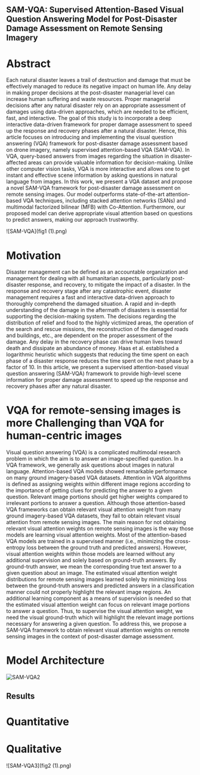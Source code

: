 ## SAM-VQA: Supervised Attention-Based Visual Question Answering Model for Post-Disaster Damage Assessment on Remote Sensing Imagery

# Abstract
Each natural disaster leaves a trail of destruction and damage that must be effectively managed to reduce its negative impact on human life. Any delay in making proper decisions at the post-disaster managerial level can increase human suffering and waste resources. Proper managerial decisions after any natural disaster rely on an appropriate assessment of damages using data-driven approaches, which are needed to be efficient, fast, and interactive. The goal of this study is to incorporate a deep interactive data-driven framework for proper damage assessment to speed up the response and recovery phases after a natural disaster. Hence, this article focuses on introducing and implementing the visual question answering (VQA) framework for post-disaster damage assessment based on drone imagery, namely supervised attention-based VQA (SAM-VQA). In VQA, query-based answers from images regarding the situation in disaster-affected areas can provide valuable information for decision-making. Unlike other computer vision tasks, VQA is more interactive and allows one to get instant and effective scene information by asking questions in natural language from images. In this work, we present a VQA dataset and propose a novel SAM-VQA framework for post-disaster damage assessment on remote sensing images. Our model outperforms state-of-the-art attention-based VQA techniques, including stacked attention networks (SANs) and multimodal factorized bilinear (MFB) with Co-Attention. Furthermore, our proposed model can derive appropriate visual attention based on questions to predict answers, making our approach trustworthy.



![SAM-VQA](fig1 (1).png)


# Motivation
Disaster management can be defined as an accountable organization and management for dealing with all humanitarian aspects, particularly post-disaster response, and recovery, to mitigate the impact of a disaster. In the response and recovery stage after any catastrophic event, disaster management requires a fast and interactive data-driven approach to thoroughly comprehend the damaged situation. A rapid and in-depth understanding of the damage in the aftermath of disasters is essential for supporting the decision-making system. The decisions regarding the distribution of relief and food to the highly victimized areas, the operation of the search and rescue missions, the reconstruction of the damaged roads and buildings, etc., are dependent on the proper assessment of the damage. Any delay in the recovery phase can drive human lives toward death and dissipate an abundance of money. Haas et al. established a logarithmic heuristic which suggests that reducing the time spent on each phase of a disaster response reduces the time spent on the next phase by a factor of 10. In this article, we present a supervised attention-based visual question answering (SAM-VQA) framework to provide high-level scene information for proper damage assessment to speed up the response and recovery phases after any natural disaster.

# VQA for remote-sensing images is more Challenging than VQA for human-centric images

Visual question answering (VQA) is a complicated multimodal research problem in which the aim is to answer an image-specified question. In a VQA framework, we generally ask questions about images in natural language. Attention-based VQA models showed remarkable performance on many ground imagery-based VQA datasets. Attention in VQA algorithms is defined as assigning weights within different image regions according to the importance of getting clues for predicting the answer to a given question. Relevant image portions should get higher weights compared to irrelevant portions to answer a question. Although those attention-based VQA frameworks can obtain relevant visual attention weight from many ground imagery-based VQA datasets, they fail to obtain relevant visual attention from remote sensing images. The main reason for not obtaining relevant visual attention weights on remote sensing images is the way those models are learning visual attention weights. Most of the attention-based VQA models are trained in a supervised manner (i.e., minimizing the cross-entropy loss between the ground truth and predicted answers). However, visual attention weights within those models are learned without any additional supervision and solely based on ground-truth answers. By ground-truth answer, we mean the corresponding true text answer to a given question about an image. The estimated visual attention weight distributions for remote sensing images learned solely by minimizing loss between the ground-truth answers and predicted answers in a classification manner could not properly highlight the relevant image regions. An additional learning component as a means of supervision is needed so that the estimated visual attention weight can focus on relevant image portions to answer a question. Thus, to supervise the visual attention weight, we need the visual ground-truth which will highlight the relevant image portions necessary for answering a given question. To address this, we propose a SAM-VQA framework to obtain relevant visual attention weights on remote sensing images in the context of post-disaster damage assessment.


# Model Architecture

![SAM-VQA2](archi.png)

## Results

# Quantitative


# Qualitative

![SAM-VQA3](fig2 (1).png)

